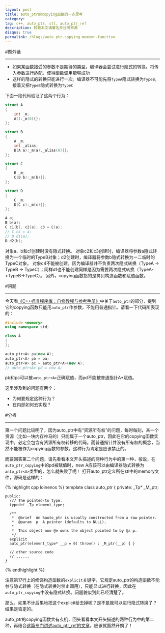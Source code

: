 ```yaml
---
layout: post
title: auto_ptr的copying函数的一点思考
category:
tag: c++, auto_ptr, stl, auto_ptr_ref
description: 转载本文请署名并注明来源
disqus: true
permalink: /blogs/auto_ptr-copying-member-function
---
```


#题外话

---

- 如果某函数接受的参数不是期待的类型，编译器会尝试进行隐式的转换。将传入参数进行适配，使得函数调用能够成功
- 这样的隐式的转换只能进行一次。编译器不可能先将`TypeA`隐式转换为`TypeB`，接着又把`TypeB`隐式转换为`TypeC`

下面一段代码验证了这两个行为：

```cpp
struct A
{
    int _m;
    A():_m(0){};
};

struct B
{
    A _m;
    int _alias;
    B(A a):_m(a),_alias(0){};
};

struct C
{
    B _m;
    C(B b):_m(b){};
};

struct D
{
    C _m;
	D(C c):_m(c){};
};

A a;
B b(a);
C c1(b), c2(a), c3 = C(a);
// C c4 = a;
// D d1(a);
D d2(b);
```

对象a、b和c1创建时没有隐式转换。
对象c2和c3创建时，编译器将参数a隐式转换为一个临时的TypeB对象；d2创建时，编译器将参数b隐式转换为一二临时的TypeC对象。
对象c4不能被创建，因为编译器并不负责两次隐式转换（TypeA -> TypeB -> TypeC）；同样d1也不能创建同样是因为需要两次隐式转换（TypeA->TypeB->TypeC）。
另外，copying函数指的是拷贝构造函数和赋值函数。

#问题

---

今天看[《C++标准程序库：自修教程与参考手册》](http://www.amazon.cn/mn/detailApp/ref=asc_df_B0011BDOM8473060/?asin=B0011BDOM8&tag=douban-23&creative=2384&creativeASIN=B0011BDOM8&linkCode=asn)中关于`auto_ptr`的部分，提到它的copying函数只能用`auto_ptr`作参数，不能用普通指针。请看一下代码所表现的：

```cpp
#include <memory>
using namespace std;

class A
{
};

auto_ptr<A> pa(new A);
auto_ptr<A> pb = pa;
auto_ptr<A> pc = auto_ptr<A>(new A);
// auto_ptr<A> pd = new A;
```

pb和pc可以被`auto_ptr<A>`正确赋值，而pd不能被普通指针A*赋值。

这里涉及到的问题有两个：

- 为何要规定这种行为？
- 在内部如何去实现？

#分析

---

第一个问题比较明了，因为auto_ptr中有“资源所有权”的问题，每时每刻，某一个资源（比如一块内存神马的）只能属于一个auto_ptr，因此在它的copying函数实现中，必定会包含有资源所有权转移的代码。而普通指针并没有所有权的概念，当然不能被作为copying函数的参数。这种行为肯定是应该禁止的。

而要回答第二个问题，请先看看本文开头描述的两种行为中的第一种，按说，在`auto_ptr_copying`中的pd被赋值时，new A应该可以由编译器隐式转换为`anto_ptr<A>`类型的，怎么就失败了呢！ 打开auto_ptr定义所在stl中的memory文件，源码是这样的：

{% highlight cpp loinenos %}
template<typename _Tp>
    class auto_ptr
    {
    private:
      _Tp* _M_ptr;

    public:
      /// The pointed-to type.
      typedef _Tp element_type;

      /**
       *  @brief  An %auto_ptr is usually constructed from a raw pointer.
       *  @param  p  A pointer (defaults to NULL).
       *
       *  This object now @e owns the object pointed to by @a p.
       */
      explicit
      auto_ptr(element_type* __p = 0) throw() : _M_ptr(__p) { }

      // other source code
      // ......
    }
{% endhighlight %}

注意第17行上的修饰构造函数的`explicit`关键字，它规定auto_ptr的构造函数不能参与隐式转换（在隐式转换时禁止调用），只能显式进行转换，因此在`auto_ptr_copying`中没有隐式转换。问题貌似到此已经清楚了。

那么，如果不计后果地把这个explicit给去掉呢？是不是就可以进行隐式转换了？结果是否定的。

auto_ptr的copying函数大有玄机，回头看看本文开头描述的两种行为中的第二种，再结合[这篇专门讲述auto_ptr_ref的文章](http://www.iteye.com/topic/746062)，应该就豁然开朗了！
